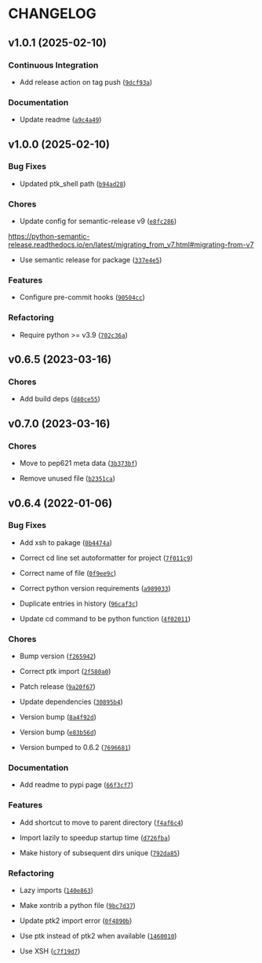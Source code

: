 # CHANGELOG


## v1.0.1 (2025-02-10)

### Continuous Integration

- Add release action on tag push
  ([`9dcf93a`](https://github.com/jnoortheen/xontrib-hist-navigator/commit/9dcf93a8e458f05897a2ad645e327851fcd57544))

### Documentation

- Update readme
  ([`a9c4a49`](https://github.com/jnoortheen/xontrib-hist-navigator/commit/a9c4a49bae12c630aaedcca8be61dfc07e211801))


## v1.0.0 (2025-02-10)

### Bug Fixes

- Updated ptk_shell path
  ([`b94ad28`](https://github.com/jnoortheen/xontrib-hist-navigator/commit/b94ad28b03b4c5d430e7817932b89deb10cbf186))

### Chores

- Update config for semantic-release v9
  ([`e8fc286`](https://github.com/jnoortheen/xontrib-hist-navigator/commit/e8fc286561440b49fb6ca0ac70684d4ec43caaa2))

https://python-semantic-release.readthedocs.io/en/latest/migrating_from_v7.html#migrating-from-v7

- Use semantic release for package
  ([`337e4e5`](https://github.com/jnoortheen/xontrib-hist-navigator/commit/337e4e56c2dbbd58424581bfbfc040b6cb8d9d0f))

### Features

- Configure pre-commit hooks
  ([`90504cc`](https://github.com/jnoortheen/xontrib-hist-navigator/commit/90504cc163d1f1f36f90fbf2f0190b03b89b798e))

### Refactoring

- Require python >= v3.9
  ([`702c36a`](https://github.com/jnoortheen/xontrib-hist-navigator/commit/702c36a6d9d5ddef4674b034013ef30c68c2ab5d))


## v0.6.5 (2023-03-16)

### Chores

- Add build deps
  ([`d40ce55`](https://github.com/jnoortheen/xontrib-hist-navigator/commit/d40ce55298b323f00c726fd6d7e430fc43bea385))


## v0.7.0 (2023-03-16)

### Chores

- Move to pep621 meta data
  ([`3b373bf`](https://github.com/jnoortheen/xontrib-hist-navigator/commit/3b373bff353558e9da8c1ab9c162fa1034719d28))

- Remove unused file
  ([`b2351ca`](https://github.com/jnoortheen/xontrib-hist-navigator/commit/b2351ca851e6de8a7c717ef47944c53440b04e1c))


## v0.6.4 (2022-01-06)

### Bug Fixes

- Add xsh to pakage
  ([`0b4474a`](https://github.com/jnoortheen/xontrib-hist-navigator/commit/0b4474a7fe3b0c76c9faa83a65ceaa816b2a43e9))

- Correct cd line set autoformatter for project
  ([`7f011c9`](https://github.com/jnoortheen/xontrib-hist-navigator/commit/7f011c955e8c87b3721fb3aa39532efc64463dfe))

- Correct name of file
  ([`0f9ee9c`](https://github.com/jnoortheen/xontrib-hist-navigator/commit/0f9ee9ccf4029b3fd0c4c59bc666d11ed0241301))

- Correct python version requirements
  ([`a989033`](https://github.com/jnoortheen/xontrib-hist-navigator/commit/a9890336515faf1829f79e34577e8b4acc19533f))

- Duplicate entries in history
  ([`96caf3c`](https://github.com/jnoortheen/xontrib-hist-navigator/commit/96caf3c3129bbad6488ab3819450aa829f0e9df2))

- Update cd command to be python function
  ([`4f02011`](https://github.com/jnoortheen/xontrib-hist-navigator/commit/4f02011ca122d5db81c4764ff5bf62fc8f96f220))

### Chores

- Bump version
  ([`f265942`](https://github.com/jnoortheen/xontrib-hist-navigator/commit/f265942e323d6024394bdd735abff5cfb72dabcc))

- Correct ptk import
  ([`2f580a0`](https://github.com/jnoortheen/xontrib-hist-navigator/commit/2f580a0433fff25f025b2029da65f79f4d15fee1))

- Patch release
  ([`9a20f67`](https://github.com/jnoortheen/xontrib-hist-navigator/commit/9a20f67128219e25ae453373b0bdf52ffeb47a76))

- Update dependencies
  ([`30895b4`](https://github.com/jnoortheen/xontrib-hist-navigator/commit/30895b440df8108a6925a8a85f184f4d955f2121))

- Version bump
  ([`8a4f92d`](https://github.com/jnoortheen/xontrib-hist-navigator/commit/8a4f92d46d296f61b6a59ac8d2d3c921714c16f6))

- Version bump
  ([`e83b56d`](https://github.com/jnoortheen/xontrib-hist-navigator/commit/e83b56de4bc020078c4b8c71f5ffac2a90deb8f9))

- Version bumped to 0.6.2
  ([`7696681`](https://github.com/jnoortheen/xontrib-hist-navigator/commit/76966816404f870e500d341059d428c069047a78))

### Documentation

- Add readme to pypi page
  ([`66f3cf7`](https://github.com/jnoortheen/xontrib-hist-navigator/commit/66f3cf7b12648772e1e2c3cc56826cf9bd13e68a))

### Features

- Add shortcut to move to parent directory
  ([`f4af6c4`](https://github.com/jnoortheen/xontrib-hist-navigator/commit/f4af6c4483647d015df74a9686d91fad68eb89f9))

- Import lazily to speedup startup time
  ([`d726fba`](https://github.com/jnoortheen/xontrib-hist-navigator/commit/d726fbaa06a7ac9af33777d694a501532d13b7c7))

- Make history of subsequent dirs unique
  ([`792da85`](https://github.com/jnoortheen/xontrib-hist-navigator/commit/792da85b01c479b8e7129863a9964368f9b0ceac))

### Refactoring

- Lazy imports
  ([`140e863`](https://github.com/jnoortheen/xontrib-hist-navigator/commit/140e8637a41b81d88fb1c77cc6ec0c6d6752251c))

- Make xontrib a python file
  ([`9bc7d37`](https://github.com/jnoortheen/xontrib-hist-navigator/commit/9bc7d37afe0646fdf60d2921689c790d2bb8f439))

- Update ptk2 import error
  ([`0f4890b`](https://github.com/jnoortheen/xontrib-hist-navigator/commit/0f4890bc41a5004807aa52eb4b2c26aad3e97c8c))

- Use ptk instead of ptk2 when available
  ([`1460010`](https://github.com/jnoortheen/xontrib-hist-navigator/commit/1460010d3051af932b99c2bf52221fb9620c64c0))

- Use XSH
  ([`c7f19d7`](https://github.com/jnoortheen/xontrib-hist-navigator/commit/c7f19d71df82805fae7e0fd65b214ae70eb50e79))
